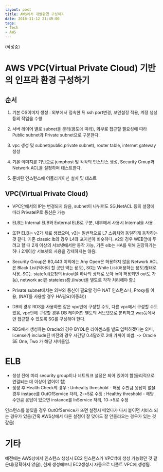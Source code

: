 ```yaml
---
layout: post
title: AWS에서 개발환경 구성하기
date: 2016-11-12 21:49:00
tags:
- Tech
- AWS
---
```


(작성중)

# AWS VPC(Virtual Private Cloud) 기반의 인프라 환경 구성하기

## 순서

1. 기본 OS이미지 생성 : 외부에서 접속한 뒤 ssh port변경, 보안설정 적용, 계정 생성 등의 작업을 수행

2. 서버 레이어 별로 subnet을 분리(용도에 따라), 외부로 접근할 필요성에 따라 Public subnet과 Private subnet으로 구분한다.

3. vpc 생성 및 subnet(public,private subnet), router table, internet gateway 생성

4. 기본 이미지를 기반으로 jumphost 및 각각의 인스턴스 생성, Security Group과 Network ACL을 설정하며 테스트한다.

5. 준비된 인스턴스에 어플리케이션 설치 및 테스트

## VPC(Virtual Private Cloud)

- VPC안에서의 IP는 변경되지 않음, subnet이 나뉘어도 SG,NetACL 등의 설정에 따라 PrivateIP로 통신은 가능

- ELB는 Internal ELB와 External ELB로 구분, 내부에서 사용시 Internal을 사용

- 또한 ELB는 v2가 새로 생겼으며, v2는 일반적으로 L7 스위치와 동일하게 동작하는 것 같다. 기존 classic lb의 경우 L4와 포지션이 비슷하다. v2의 경우 WEB앞에 두려고 할 때 2개 이상의 서브넷에서만 동작 가능, 기존 elb는 HA를 위해 권장하기는 하나 2개이상 서브넷의 사용을 강제하지는 않음.

- Security Group은 80,443 이외에는 Any Open은 허용하지 않음
Network ACL은 Black List(막아야 할 곳만 막는 용도), SG는 White List(허용하는 용도)형태로 사용. SG는 stateful(요청의 in/out을 하나의 상태로 보아 in이 허용되면 out도 가능), network acl은 stateless함.(in/out을 별도로 각각 처리해야 함.)

- Private subnet에서는 외부와 통신이 필요할 경우 NAT 인스턴스나, Proxy를 이용,
(NAT를 사용할 경우 HA필요(이중화))

- DB의 경우 RDS를 사용하면 같은 vpc안에 구성할 수도, 다른 vpc에서 구성할 수도 있음, vpc안에 구성할 경우 DB 레이어만 별도의 서브넷으로 분리하고 was등에서만 접근할 수 있도록 SG를 구성해야 한다.

- RDS에서 생성하는 Oracle의 경우 BYOL은 라이센스를 별도 입력하겠다는 의미, license가 include된 버전의 경우 시간당 0.4달러로 2배 가까이 비쌈. -> Oracle SE One, Two 가 해당 서버들임.


# ELB

- 생성 전에 미리 security group이나 네트워크 설정은 되어 있어야 함(물리적으로 연결되는 데 이상이 없어야 함)
- 생성 후 Health Check의 경우
: Unhealty threshold - 해당 수만큼 응답이 없을 경우 instace를 OutOfService 처리, 2->5로 수정
: Healthy threshold - 해당 수만큼 응답이 있으면 instance를 InService 처리, 10->5로 수정

인스턴스를 붙였을 경우 OutOfService가 뜨면 설정시 떼었다가 다시 붙이면 서비스 되는 경우가 있음(간혹 AWS상에서 다른 설정이 잘 맞아도 잘 안올라오는 경우가 있는 것 같음)

# 기타

예전에는 AWS상에서 인스턴스 생성시 EC2 인스턴스가 VPC밖에 생성 가능했던 것 같은데(정확하지 않음), 현재 생성해보니 EC2생성시 자동으로 디폴트 VPC에 생성됨.
